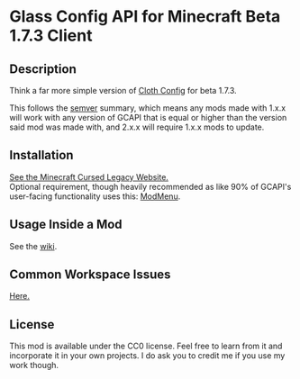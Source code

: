 # Glass Config API for Minecraft Beta 1.7.3 Client

## Description

Think a far more simple version of [Cloth Config](https://www.curseforge.com/minecraft/mc-mods/cloth-config) for beta 1.7.3.

This follows the [semver](https://semver.org/) summary, which means any mods made with 1.x.x will work with any version of GCAPI that is equal or higher than the version said mod was made with, and 2.x.x will require 1.x.x mods to update. 

## Installation

[See the Minecraft Cursed Legacy Website.](https://minecraft-cursed-legacy.github.io/)  
Optional requirement, though heavily recommended as like 90% of GCAPI's user-facing functionality uses this: [ModMenu](https://github.com/calmilamsy/ModMenu).  

## Usage Inside a Mod

See the [wiki](https://github.com/calmilamsy/glass-config-api/wiki).

## Common Workspace Issues

[Here.](https://github.com/calmilamsy/BIN-fabric-example-mod#common-issues)

## License

This mod is available under the CC0 license. Feel free to learn from it and incorporate it in your own projects. I do ask you to credit me if you use my work though.
